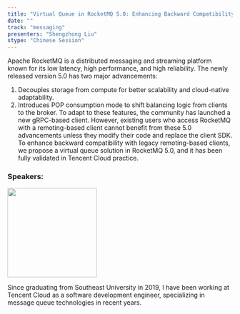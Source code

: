 ```yaml
---
title: "Virtual Queue in RocketMQ 5.0: Enhancing Backward Compatibility with Legacy Remoting-Based Clients"
date: ""
track: "messaging"
presenters: "Shengzhong Liu"
stype: "Chinese Session"
--- 
```


Apache RocketMQ is a distributed messaging and streaming platform known for its low latency, high performance, and high reliability. The newly released version 5.0 has two major advancements:
1. Decouples storage from compute for better scalability and cloud-native adaptability.
2. Introduces POP consumption mode to shift balancing logic from clients to the broker.
To adapt to these features, the community has launched a new gRPC-based client. However, existing users who access RocketMQ with a remoting-based client cannot benefit from these 5.0 advancements unless they modify their code and replace the client SDK. To enhance backward compatibility with legacy remoting-based clients, we propose a virtual queue solution in RocketMQ 5.0, and it has been fully validated in Tencent Cloud practice.

### Speakers:

<img src="https://sessionize.com/image/5517-400o400o1-QHVT45RWPFxxgwib7bn9VX.jpg" width="200" /><br/>

Since graduating from Southeast University in 2019, I have been working at Tencent Cloud as a software development engineer, specializing in message queue technologies in recent years.